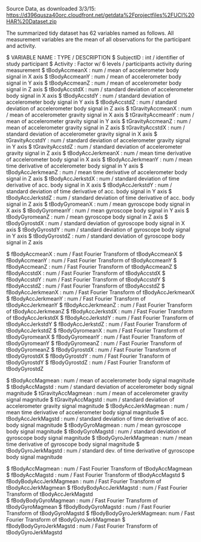 Source Data, as downloaded 3/3/15:
https://d396qusza40orc.cloudfront.net/getdata%2Fprojectfiles%2FUCI%20HAR%20Dataset.zip




The summarized tidy dataset has 62 variables named as follows.  All measurement variables are the mean of all observations for the participant and activity. 

 $ VARIABLE NAME           : TYPE / DESCRIPTION
 $ SubjectID               : int  / identifier of study participant
 $ Activity                : Factor w/ 6 levels / participants activity during measurement
 $ tBodyAccmeanX           : num  / mean of accelerometer body signal in X axis 
 $ tBodyAccmeanY           : num  / mean of accelerometer body signal in Y axis
 $ tBodyAccmeanZ           : num  / mean of accelerometer body signal in Z axis
 $ tBodyAccstdX            : num  / standard deviation of accelerometer body signal in X axis
 $ tBodyAccstdY            : num  / standard deviation of accelerometer body signal in Y axis
 $ tBodyAccstdZ            : num  / standard deviation of accelerometer body signal in Z axis
 $ tGravityAccmeanX        : num  / mean of accelerometer gravity signal in X axis 
 $ tGravityAccmeanY        : num  / mean of accelerometer gravity signal in Y axis
 $ tGravityAccmeanZ        : num  / mean of accelerometer gravity signal in Z axis
 $ tGravityAccstdX         : num  / standard deviation of accelerometer gravity signal in X axis
 $ tGravityAccstdY         : num  / standard deviation of accelerometer gravity signal in Y axis
 $ tGravityAccstdZ         : num  / standard deviation of accelerometer gravity signal in Z axis
 $ tBodyAccJerkmeanX       : num  / mean time derivative of accelerometer body signal in X axis
 $ tBodyAccJerkmeanY       : num  / mean time derivative of accelerometer body signal in Y axis
 $ tBodyAccJerkmeanZ       : num  / mean time derivative of accelerometer body signal in Z axis
 $ tBodyAccJerkstdX        : num  / standard deviation of time derivative of acc. body signal in X axis
 $ tBodyAccJerkstdY        : num  / standard deviation of time derivative of acc. body signal in Y axis
 $ tBodyAccJerkstdZ        : num  / standard deviation of time derivative of acc. body signal in Z axis
 $ tBodyGyromeanX          : num  / mean gyroscope body signal in X axis
 $ tBodyGyromeanY          : num  / mean gyroscope body signal in Y axis
 $ tBodyGyromeanZ          : num  / mean gyroscope body signal in Z axis
 $ tBodyGyrostdX           : num  / standard deviation of gyroscope body signal in X axis
 $ tBodyGyrostdY           : num  / standard deviation of gyroscope body signal in Y axis
 $ tBodyGyrostdZ           : num  / standard deviation of gyroscope body signal in Z axis

 $ fBodyAccmeanX           : num  / Fast Fourier Transform of tBodyAccmeanX 
 $ fBodyAccmeanY           : num  / Fast Fourier Transform of tBodyAccmeanY
 $ fBodyAccmeanZ           : num  / Fast Fourier Transform of tBodyAccmeanZ
 $ fBodyAccstdX            : num  / Fast Fourier Transform of tBodyAccstdX
 $ fBodyAccstdY            : num  / Fast Fourier Transform of tBodyAccstdY
 $ fBodyAccstdZ            : num  / Fast Fourier Transform of tBodyAccstdZ
 $ fBodyAccJerkmeanX       : num  / Fast Fourier Transform of tBodyAccJerkmeanX
 $ fBodyAccJerkmeanY       : num  / Fast Fourier Transform of tBodyAccJerkmeanY
 $ fBodyAccJerkmeanZ       : num  / Fast Fourier Transform of tBodyAccJerkmeanZ
 $ fBodyAccJerkstdX        : num  / Fast Fourier Transform of tBodyAccJerkstdX
 $ fBodyAccJerkstdY        : num  / Fast Fourier Transform of tBodyAccJerkstdY
 $ fBodyAccJerkstdZ        : num  / Fast Fourier Transform of tBodyAccJerkstdZ
 $ fBodyGyromeanX          : num  / Fast Fourier Transform of tBodyGyromeanX 
 $ fBodyGyromeanY          : num  / Fast Fourier Transform of tBodyGyromeanY
 $ fBodyGyromeanZ          : num  / Fast Fourier Transform of tBodyGyromeanZ
 $ fBodyGyrostdX           : num  / Fast Fourier Transform of tBodyGyrostdX 
 $ fBodyGyrostdY           : num  / Fast Fourier Transform of tBodyGyrostdY
 $ fBodyGyrostdZ           : num  / Fast Fourier Transform of tBodyGyrostdZ

 $ tBodyAccMagmean         : num  / mean of accelerometer body signal magnitude 
 $ tBodyAccMagstd          : num  / standard deviation of accelerometer body signal magnitude
 $ tGravityAccMagmean      : num  / mean of accelerometer gravity signal magnitude 
 $ tGravityAccMagstd       : num  / standard deviation of accelerometer gravity signal magnitude 
 $ tBodyAccJerkMagmean     : num  / mean time derivative of accelerometer body signal magnitude
 $ tBodyAccJerkMagstd      : num  / standard deviation of time derivative of acc. body signal magnitude
 $ tBodyGyroMagmean        : num  / mean gyroscope body signal magnitude
 $ tBodyGyroMagstd         : num  / standard deviation of gyroscope body signal magnitude
 $ tBodyGyroJerkMagmean    : num  / mean time derivative of gyroscope body signal magnitude
 $ tBodyGyroJerkMagstd     : num  / standard dev. of time derivative of gyroscope body signal magnitude
 
 $ fBodyAccMagmean         : num  / Fast Fourier Transform of tBodyAccMagmean
 $ fBodyAccMagstd          : num  / Fast Fourier Transform of tBodyAccMagstd 
 $ fBodyBodyAccJerkMagmean : num  / Fast Fourier Transform of tBodyAccJerkMagmean
 $ fBodyBodyAccJerkMagstd  : num  / Fast Fourier Transform of tBodyAccJerkMagstd	
 $ fBodyBodyGyroMagmean    : num  / Fast Fourier Transform of tBodyGyroMagmean
 $ fBodyBodyGyroMagstd     : num  / Fast Fourier Transform of tBodyGyroMagstd
 $ fBodyBodyGyroJerkMagmean: num  / Fast Fourier Transform of tBodyGyroJerkMagmean
 $ fBodyBodyGyroJerkMagstd : num  / Fast Fourier Transform of tBodyGyroJerkMagstd

